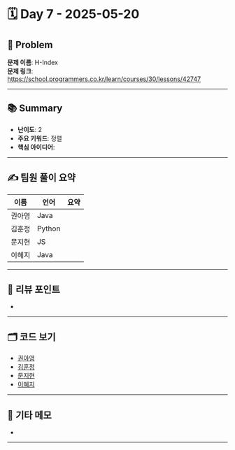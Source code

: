 # 🗓️ Day 7 - 2025-05-20

## 🧩 Problem

**문제 이름**: H-Index      
**문제 링크**: https://school.programmers.co.kr/learn/courses/30/lessons/42747  

---

## 📚 Summary

- **난이도**: 2    
- **주요 키워드**: 정렬    
- **핵심 아이디어**: 

---

## ✍️ 팀원 풀이 요약

| 이름 | 언어 | 요약 |
|------|------|----------------|
| 권아영 | Java |  |
| 김훈정 | Python |  |
| 문지현 | JS |  |
| 이혜지 | Java |  |

---

## 🧠 리뷰 포인트

- 

---

## 🗂️ 코드 보기

- [권아영](./)
- [김훈정](./)
- [문지현](./)
- [이혜지](./)

---

## 💬 기타 메모

-

--- 
